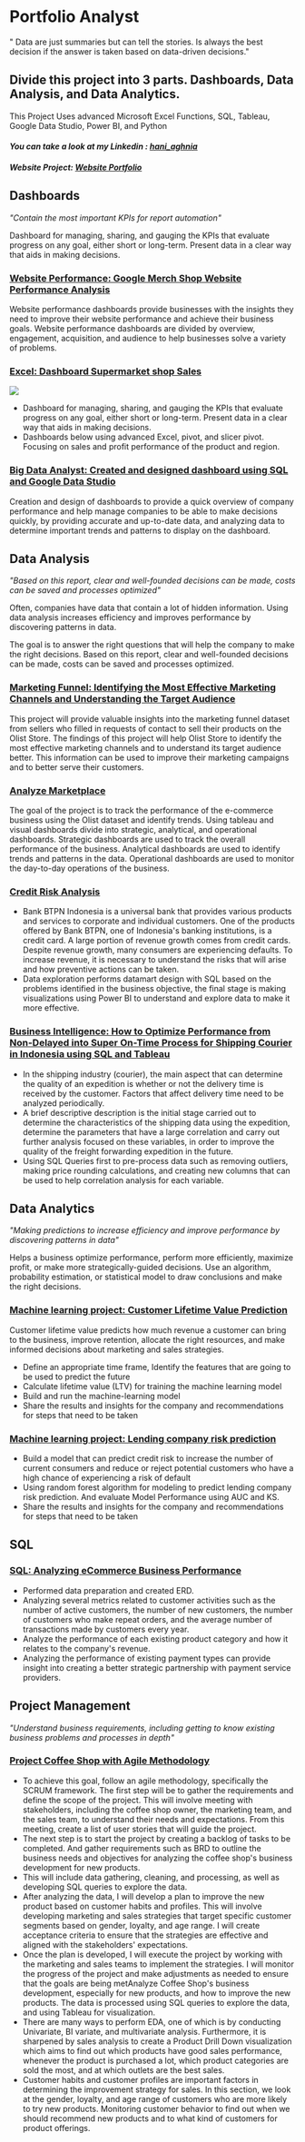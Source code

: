 # **Portfolio Analyst**
" Data are just summaries but can tell the stories. Is always the best decision if the answer is taken based on data-driven decisions."

## Divide this project into 3 parts. Dashboards, Data Analysis, and Data Analytics.
This Project Uses advanced Microsoft Excel Functions, SQL, Tableau, Google Data Studio, Power BI, and Python
#### *You can take a look at my Linkedin : [hani_aghnia](https://www.linkedin.com/in/haniaghnia/)*
#### *Website Project: [Website Portfolio](https://haniaghnia.wixsite.com/dataenthusiast)*

## Dashboards

*"Contain the most important KPIs for report automation"*

Dashboard for managing, sharing, and gauging the KPIs that evaluate progress on any goal, either short or long-term. Present data in a clear way that aids in making decisions.
### [Website Performance: Google Merch Shop Website Performance Analysis](https://github.com/Haniaghnia/Hani_Portfolio/blob/181f11d894507671de48774de40f18edc70f821a/Google%20Studio/Website%20Performance/Website%20Performance.md)
Website performance dashboards provide businesses with the insights they need to improve their website performance and achieve their business goals.  Website performance dashboards are divided by overview, engagement, acquisition, and audience to help businesses solve a variety of problems.

### [Excel: Dashboard Supermarket shop Sales](https://github.com/Haniaghnia/Hani_Portfolio/blob/main/Excel/Dashboard%20Supermarket%20shop%20Sales.md)
![](https://github.com/Haniaghnia/Hani_Portfolio/blob/main/Excel/Dashboard%20Supermarket.PNG)

* Dashboard for managing, sharing, and gauging the KPIs that evaluate progress on any goal, either short or long-term. Present data in a clear way that aids in making decisions.
* Dashboards below using advanced Excel, pivot, and slicer pivot. Focusing on sales and profit performance of the product and region.

### [Big Data Analyst: Created and designed dashboard using SQL and Google Data Studio](https://github.com/Haniaghnia/Hani_Portfolio/blob/5a0f5d1022c9f0320a78e8878a997d87def29e93/Google%20Studio/Project%20Big%20data%20Analyst/BDA.md)
Creation and design of dashboards to provide a quick overview of company performance and help manage companies to be able to make decisions quickly, by providing accurate and up-to-date data, and analyzing data to determine important trends and patterns to display on the dashboard.


## Data Analysis

*"Based on this report, clear and well-founded decisions can be made, costs can be saved and processes optimized"*

Often, companies have data that contain a lot of hidden information.  Using data analysis increases efficiency and improves performance by discovering patterns in data. 

The goal is to answer the right questions that will help the company to make the right decisions. Based on this report, clear and well-founded decisions can be made, costs can be saved and processes optimized.

### [Marketing Funnel: Identifying the Most Effective Marketing Channels and Understanding the Target Audience](https://github.com/Haniaghnia/Hani_Portfolio/blob/181f11d894507671de48774de40f18edc70f821a/Tableau/E-Commerce/Marketing%20funnel/Marketing%20funnel%20E-Commerce.md)
This project will provide valuable insights into the marketing funnel dataset from sellers who filled in requests of contact to sell their products on the Olist Store. The findings of this project will help Olist Store to identify the most effective marketing channels and to understand its target audience better. This information can be used to improve their marketing campaigns and to better serve their customers.

### [Analyze Marketplace](https://github.com/Haniaghnia/Hani_Portfolio/blob/181f11d894507671de48774de40f18edc70f821a/Tableau/E-Commerce/E-commerce%20Analysis/E-commerce%20Analysis.md)
The goal of the project is to track the performance of the e-commerce business using the Olist dataset and identify trends. Using tableau and visual dashboards divide into strategic, analytical, and operational dashboards. Strategic dashboards are used to track the overall performance of the business. Analytical dashboards are used to identify trends and patterns in the data. Operational dashboards are used to monitor the day-to-day operations of the business.

### [Credit Risk Analysis](https://drive.google.com/file/d/14REkYuzuHf2uZYkf6LWCgdmaECatS0Z9/view)
* Bank BTPN Indonesia is a universal bank that provides various products and services to corporate and individual customers. One of the products offered by Bank BTPN, one of Indonesia's banking institutions, is a credit card. A large portion of revenue growth comes from credit cards. Despite revenue growth, many consumers are experiencing defaults. To increase revenue, it is necessary to understand the risks that will arise and how preventive actions can be taken.
* Data exploration performs datamart design with SQL based on the problems identified in the business objective, the final stage is making visualizations using Power BI to understand and explore data to make it more effective.

### [Business Intelligence: How to Optimize Performance from Non-Delayed into Super On-Time Process for Shipping Courier in Indonesia using SQL and Tableau](https://github.com/Haniaghnia/Hani_Portfolio/blob/main/Tableau/How%20to%20Optimize%20Performance%20from%20Non-Delayed%20into%20Super%20On-Time%20Process%20for%20Shipping%20Courier%20in%20Indonesia/How%20to%20Optimize%20Performance%20from%20Non-Delayed%20into%20Super%20On-Time%20Process%20for%20Shipping%20Courier%20in%20Indonesia.md)
* In the shipping industry (courier), the main aspect that can determine the quality of an expedition is whether or not the delivery time is received by the customer. Factors that affect delivery time need to be analyzed periodically.
* A brief descriptive description is the initial stage carried out to determine the characteristics of the shipping data using the expedition, determine the parameters that have a large correlation and carry out further analysis focused on these variables, in order to improve the quality of the freight forwarding expedition in the future.
* Using SQL Queries first to pre-process data such as removing outliers, making price rounding calculations, and creating new columns that can be used to help correlation analysis for each variable.


## Data Analytics

*"Making predictions to  increase efficiency and improve performance by discovering patterns in data"*
 
Helps a business optimize performance, perform more efficiently, maximize profit, or make more strategically-guided decisions.  Use an algorithm, probability estimation, or statistical model to draw conclusions and make the right decisions.
 
### [Machine learning project: Customer Lifetime Value Prediction](https://github.com/Haniaghnia/Hani_Portfolio/blob/main/Data%20Science/Machine%20Learning/RFM/Customer%20lifetime%20value.md)

Customer lifetime value predicts how much revenue a customer can bring to the business, improve retention, allocate the right resources, and make informed decisions about marketing and sales strategies.

* Define an appropriate time frame, Identify the features that are going to be used to predict the future
* Calculate lifetime value (LTV) for training the machine learning model
* Build and run the machine-learning model
* Share the results and insights for the company and recommendations for steps that need to be taken

### [Machine learning project: Lending company risk prediction](https://github.com/Haniaghnia/Hani_Portfolio/blob/main/Data%20Science/Machine%20Learning/Lending%20company/Risk%20prediction%20lending%20company.md)
* Build a model that can predict credit risk to increase the number of current consumers and reduce or reject potential customers who have a high chance of experiencing a risk of default
* Using random forest algorithm for modeling to predict lending company risk prediction. And evaluate Model Performance using AUC and KS.
* Share the results and insights for the company and recommendations for steps that need to be taken

## SQL

### [SQL: Analyzing eCommerce Business Performance](https://github.com/Haniaghnia/Hani_Portfolio/blob/main/SQL/Project/Analyzing%20eCommerce%20Business%20Performance.md)

* Performed data preparation and created ERD.
* Analyzing several metrics related to customer activities such as the number of active customers, the number of new customers, the number of customers who make repeat orders, and the average number of transactions made by customers every year.
* Analyze the performance of each existing product category and how it relates to the company's revenue.
* Analyzing the performance of existing payment types can provide insight into creating a better strategic partnership with payment service providers.


## Project Management
*"Understand business requirements, including getting to know existing business problems and processes in depth"*

### [Project Coffee Shop with Agile Methodology](https://github.com/Haniaghnia/Business_Analyst/blob/d1bbfd715f51ca59953e9c61417e0ba17a42d07c/Project%20BA/Coffee%20Shop/README.md)

* To achieve this goal, follow an agile methodology, specifically the SCRUM framework. The first step will be to gather the requirements and define the scope of the project. This will involve meeting with stakeholders, including the coffee shop owner, the marketing team, and the sales team, to understand their needs and expectations. From this meeting, create a list of user stories that will guide the project.
* The next step is to start the project by creating a backlog of tasks to be completed. And gather requirements such as BRD to outline the business needs and objectives for analyzing the coffee shop's business development for new products.
* This will include data gathering, cleaning, and processing, as well as developing SQL queries to explore the data.
* After analyzing the data, I will develop a plan to improve the new product based on customer habits and profiles. This will involve developing marketing and sales strategies that target specific customer segments based on gender, loyalty, and age range. I will create acceptance criteria to ensure that the strategies are effective and aligned with the stakeholders' expectations.
* Once the plan is developed, I will execute the project by working with the marketing and sales teams to implement the strategies. I will monitor the progress of the project and make adjustments as needed to ensure that the goals are being metAnalyze Coffee Shop's business development, especially for new products, and how to improve the new products. The data is processed using SQL queries to explore the data, and using Tableau for visualization.
* There are many ways to perform EDA, one of which is by conducting Univariate, BI variate, and multivariate analysis. Furthermore, it is sharpened by sales analysis to    create a Product Drill Down visualization which aims to find out which products have good sales performance, whenever the product is purchased a lot, which product categories are sold the most, and at which outlets are the best sales.
* Customer habits and customer profiles are important factors in determining the improvement strategy for sales. In this section, we look at the gender, loyalty, and age range of customers who are more likely to try new products. Monitoring customer behavior to find out when we should recommend new products and to what kind of customers for product offerings.


